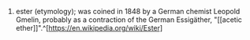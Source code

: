 1. ester (etymology); was coined in 1848 by a German chemist Leopold Gmelin, probably as a contraction of the German Essigäther, "[[acetic ether]]".^[https://en.wikipedia.org/wiki/Ester]